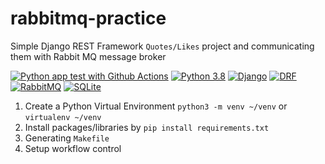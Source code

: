# rabbitmq-practice
Simple Django REST Framework `Quotes/Likes` project and communicating them with Rabbit MQ message broker

[![Python app test with Github Actions](https://github.com/RKAnonymous/rabbitmq-practice/actions/workflows/devops.yml/badge.svg)](https://github.com/RKAnonymous/rabbitmq-practice/actions/workflows/devops.yml)
[![Python 3.8](https://img.shields.io/badge/python-3.8-blue.svg?logo=Python&logoColor=yellow)](https://www.python.org/downloads/release/python-360/)
[![Django](https://img.shields.io/badge/Django-4.1.2-success.svg?style=flat&logo=Django&logoColor=success)](https://www.djangoproject.com/)
[![DRF](https://img.shields.io/badge/DRF-3.14.0-red.svg?style=flat)](https://www.django-rest-framework.org/)
[![RabbitMQ](https://img.shields.io/badge/RabbitMQ-3.11.0-important.svg?style=flat&logo=rabbitmq&)](https://www.rabbitmq.com/)
[![SQLite](https://img.shields.io/badge/sqlite-3.31.1-informational.svg?style=flat&logo=sqlite&logoColor=4c84ed)](https://www.sqlite.org/index.html)


1. Create a Python Virtual Environment `python3 -m venv ~/venv` or `virtualenv ~/venv`
2. Install packages/libraries by `pip install requirements.txt`
3. Generating  `Makefile`
4. Setup workflow control